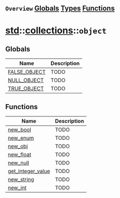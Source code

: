 ## `Overview` [Globals](./globals.md) [Types](./types.md) [Functions](./functions.md)
# [std](./../../std.md)::[collections](./../collections.md)::`object`
## Globals
|Name|Description|
|----|-----------|
|[FALSE_OBJECT](#todo)|TODO|
|[NULL_OBJECT](#todo)|TODO|
|[TRUE_OBJECT](#todo)|TODO|
## Functions
|Name|Description|
|----|-----------|
|[new_bool](#todo)|TODO|
|[new_enum](#todo)|TODO|
|[new_obj](#todo)|TODO|
|[new_float](#todo)|TODO|
|[new_null](#todo)|TODO|
|[get_integer_value](#todo)|TODO|
|[new_string](#todo)|TODO|
|[new_int](#todo)|TODO|
